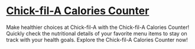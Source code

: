 # <a href="https://chick-filaa-menu.com/calories-counters/" target="_blank">Chick-fil-A Calories Counter</a>

Make healthier choices at Chick-fil-A with the Chick-fil-A Calories Counter! Quickly check the nutritional details of your favorite menu items to stay on track with your health goals.  Explore the Chick-fil-A Calories Counter now!
